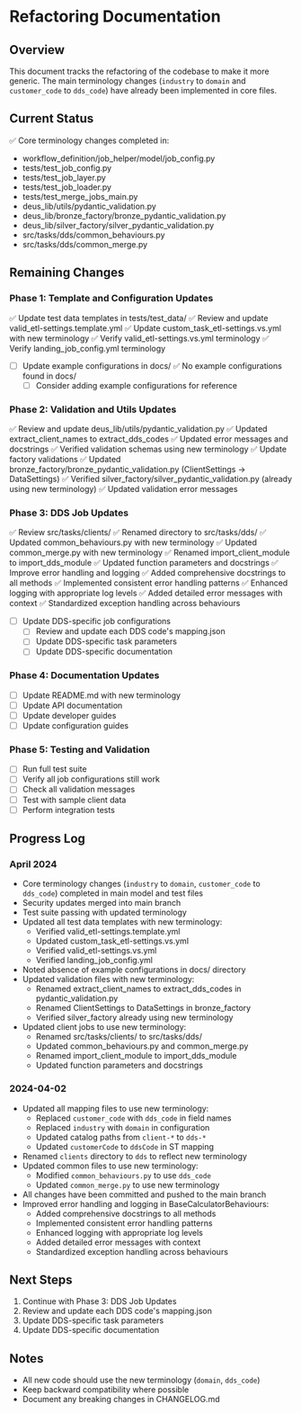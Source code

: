 # Refactoring Documentation

## Overview
This document tracks the refactoring of the codebase to make it more generic. The main terminology changes (`industry` to `domain` and `customer_code` to `dds_code`) have already been implemented in core files.

## Current Status
✅ Core terminology changes completed in:
- workflow_definition/job_helper/model/job_config.py
- tests/test_job_config.py
- tests/test_job_layer.py
- tests/test_job_loader.py
- tests/test_merge_jobs_main.py
- deus_lib/utils/pydantic_validation.py
- deus_lib/bronze_factory/bronze_pydantic_validation.py
- deus_lib/silver_factory/silver_pydantic_validation.py
- src/tasks/dds/common_behaviours.py
- src/tasks/dds/common_merge.py

## Remaining Changes

### Phase 1: Template and Configuration Updates
✅ Update test data templates in tests/test_data/
  ✅ Review and update valid_etl-settings.template.yml
  ✅ Update custom_task_etl-settings.vs.yml with new terminology
  ✅ Verify valid_etl-settings.vs.yml terminology
  ✅ Verify landing_job_config.yml terminology
- [ ] Update example configurations in docs/
  ✅ No example configurations found in docs/
  - [ ] Consider adding example configurations for reference

### Phase 2: Validation and Utils Updates
✅ Review and update deus_lib/utils/pydantic_validation.py
  ✅ Updated extract_client_names to extract_dds_codes
  ✅ Updated error messages and docstrings
  ✅ Verified validation schemas using new terminology
✅ Update factory validations
  ✅ Updated bronze_factory/bronze_pydantic_validation.py (ClientSettings → DataSettings)
  ✅ Verified silver_factory/silver_pydantic_validation.py (already using new terminology)
  ✅ Updated validation error messages

### Phase 3: DDS Job Updates
✅ Review src/tasks/clients/
  ✅ Renamed directory to src/tasks/dds/
  ✅ Updated common_behaviours.py with new terminology
  ✅ Updated common_merge.py with new terminology
  ✅ Renamed import_client_module to import_dds_module
  ✅ Updated function parameters and docstrings
✅ Improve error handling and logging
  ✅ Added comprehensive docstrings to all methods
  ✅ Implemented consistent error handling patterns
  ✅ Enhanced logging with appropriate log levels
  ✅ Added detailed error messages with context
  ✅ Standardized exception handling across behaviours
- [ ] Update DDS-specific job configurations
  - [ ] Review and update each DDS code's mapping.json
  - [ ] Update DDS-specific task parameters
  - [ ] Update DDS-specific documentation

### Phase 4: Documentation Updates
- [ ] Update README.md with new terminology
- [ ] Update API documentation
- [ ] Update developer guides
- [ ] Update configuration guides

### Phase 5: Testing and Validation
- [ ] Run full test suite
- [ ] Verify all job configurations still work
- [ ] Check all validation messages
- [ ] Test with sample client data
- [ ] Perform integration tests

## Progress Log

### April 2024
- Core terminology changes (`industry` to `domain`, `customer_code` to `dds_code`) completed in main model and test files
- Security updates merged into main branch
- Test suite passing with updated terminology
- Updated all test data templates with new terminology:
  - Verified valid_etl-settings.template.yml
  - Updated custom_task_etl-settings.vs.yml
  - Verified valid_etl-settings.vs.yml
  - Verified landing_job_config.yml
- Noted absence of example configurations in docs/ directory
- Updated validation files with new terminology:
  - Renamed extract_client_names to extract_dds_codes in pydantic_validation.py
  - Renamed ClientSettings to DataSettings in bronze_factory
  - Verified silver_factory already using new terminology
- Updated client jobs to use new terminology:
  - Renamed src/tasks/clients/ to src/tasks/dds/
  - Updated common_behaviours.py and common_merge.py
  - Renamed import_client_module to import_dds_module
  - Updated function parameters and docstrings

### 2024-04-02
- Updated all mapping files to use new terminology:
  - Replaced `customer_code` with `dds_code` in field names
  - Replaced `industry` with `domain` in configuration
  - Updated catalog paths from `client-*` to `dds-*`
  - Updated `customerCode` to `ddsCode` in ST mapping
- Renamed `clients` directory to `dds` to reflect new terminology
- Updated common files to use new terminology:
  - Modified `common_behaviours.py` to use `dds_code`
  - Updated `common_merge.py` to use new terminology
- All changes have been committed and pushed to the main branch
- Improved error handling and logging in BaseCalculatorBehaviours:
  - Added comprehensive docstrings to all methods
  - Implemented consistent error handling patterns
  - Enhanced logging with appropriate log levels
  - Added detailed error messages with context
  - Standardized exception handling across behaviours

## Next Steps
1. Continue with Phase 3: DDS Job Updates
2. Review and update each DDS code's mapping.json
3. Update DDS-specific task parameters
4. Update DDS-specific documentation

## Notes
- All new code should use the new terminology (`domain`, `dds_code`)
- Keep backward compatibility where possible
- Document any breaking changes in CHANGELOG.md 